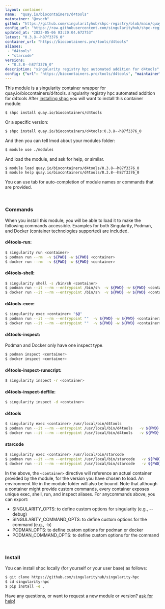 ```yaml
---
layout: container
name:  "quay.io/biocontainers/d4tools"
maintainer: "@vsoch"
github: "https://github.com/singularityhub/shpc-registry/blob/main/quay.io/biocontainers/d4tools/container.yaml"
config_url: "https://raw.githubusercontent.com/singularityhub/shpc-registry/main/quay.io/biocontainers/d4tools/container.yaml"
updated_at: "2023-05-06 03:20:04.672753"
latest: "0.3.8--h87f3376_0"
container_url: "https://biocontainers.pro/tools/d4tools"
aliases:
 - "d4tools"
 - "starcode"
versions:
 - "0.3.8--h87f3376_0"
description: "singularity registry hpc automated addition for d4tools"
config: {"url": "https://biocontainers.pro/tools/d4tools", "maintainer": "@vsoch", "description": "singularity registry hpc automated addition for d4tools", "latest": {"0.3.8--h87f3376_0": "sha256:cee34924572fe75db1e653d33953b6824701544478f2a38d40abe2cc59132916"}, "tags": {"0.3.8--h87f3376_0": "sha256:cee34924572fe75db1e653d33953b6824701544478f2a38d40abe2cc59132916"}, "docker": "quay.io/biocontainers/d4tools", "aliases": {"d4tools": "/usr/local/bin/d4tools", "starcode": "/usr/local/bin/starcode"}}
---
```


This module is a singularity container wrapper for quay.io/biocontainers/d4tools.
singularity registry hpc automated addition for d4tools
After [installing shpc](#install) you will want to install this container module:


```bash
$ shpc install quay.io/biocontainers/d4tools
```

Or a specific version:

```bash
$ shpc install quay.io/biocontainers/d4tools:0.3.8--h87f3376_0
```

And then you can tell lmod about your modules folder:

```bash
$ module use ./modules
```

And load the module, and ask for help, or similar.

```bash
$ module load quay.io/biocontainers/d4tools/0.3.8--h87f3376_0
$ module help quay.io/biocontainers/d4tools/0.3.8--h87f3376_0
```

You can use tab for auto-completion of module names or commands that are provided.

<br>

### Commands

When you install this module, you will be able to load it to make the following commands accessible.
Examples for both Singularity, Podman, and Docker (container technologies supported) are included.

#### d4tools-run:

```bash
$ singularity run <container>
$ podman run --rm  -v ${PWD} -w ${PWD} <container>
$ docker run --rm  -v ${PWD} -w ${PWD} <container>
```

#### d4tools-shell:

```bash
$ singularity shell -s /bin/sh <container>
$ podman run --it --rm --entrypoint /bin/sh  -v ${PWD} -w ${PWD} <container>
$ docker run --it --rm --entrypoint /bin/sh  -v ${PWD} -w ${PWD} <container>
```

#### d4tools-exec:

```bash
$ singularity exec <container> "$@"
$ podman run --it --rm --entrypoint ""  -v ${PWD} -w ${PWD} <container> "$@"
$ docker run --it --rm --entrypoint ""  -v ${PWD} -w ${PWD} <container> "$@"
```

#### d4tools-inspect:

Podman and Docker only have one inspect type.

```bash
$ podman inspect <container>
$ docker inspect <container>
```

#### d4tools-inspect-runscript:

```bash
$ singularity inspect -r <container>
```

#### d4tools-inspect-deffile:

```bash
$ singularity inspect -d <container>
```


#### d4tools

```bash
$ singularity exec <container> /usr/local/bin/d4tools
$ podman run --it --rm --entrypoint /usr/local/bin/d4tools   -v ${PWD} -w ${PWD} <container> -c " $@"
$ docker run --it --rm --entrypoint /usr/local/bin/d4tools   -v ${PWD} -w ${PWD} <container> -c " $@"
```


#### starcode

```bash
$ singularity exec <container> /usr/local/bin/starcode
$ podman run --it --rm --entrypoint /usr/local/bin/starcode   -v ${PWD} -w ${PWD} <container> -c " $@"
$ docker run --it --rm --entrypoint /usr/local/bin/starcode   -v ${PWD} -w ${PWD} <container> -c " $@"
```



In the above, the `<container>` directive will reference an actual container provided
by the module, for the version you have chosen to load. An environment file in the
module folder will also be bound. Note that although a container
might provide custom commands, every container exposes unique exec, shell, run, and
inspect aliases. For anycommands above, you can export:

 - SINGULARITY_OPTS: to define custom options for singularity (e.g., --debug)
 - SINGULARITY_COMMAND_OPTS: to define custom options for the command (e.g., -b)
 - PODMAN_OPTS: to define custom options for podman or docker
 - PODMAN_COMMAND_OPTS: to define custom options for the command

<br>

### Install

You can install shpc locally (for yourself or your user base) as follows:

```bash
$ git clone https://github.com/singularityhub/singularity-hpc
$ cd singularity-hpc
$ pip install -e .
```

Have any questions, or want to request a new module or version? [ask for help!](https://github.com/singularityhub/singularity-hpc/issues)